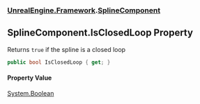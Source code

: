 ### [UnrealEngine.Framework](./UnrealEngine-Framework.md 'UnrealEngine.Framework').[SplineComponent](./SplineComponent.md 'UnrealEngine.Framework.SplineComponent')
## SplineComponent.IsClosedLoop Property
Returns `true` if the spline is a closed loop  
```csharp
public bool IsClosedLoop { get; }
```
#### Property Value
[System.Boolean](https://docs.microsoft.com/en-us/dotnet/api/System.Boolean 'System.Boolean')  
